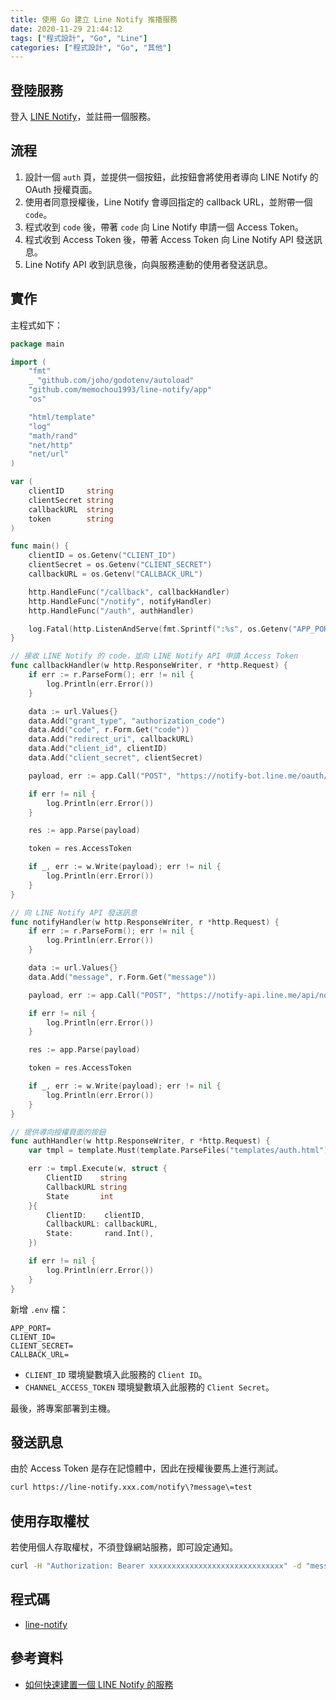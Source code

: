 ```yaml
---
title: 使用 Go 建立 Line Notify 推播服務
date: 2020-11-29 21:44:12
tags: ["程式設計", "Go", "Line"]
categories: ["程式設計", "Go", "其他"]
---
```


## 登陸服務

登入 [LINE Notify](https://notify-bot.line.me/)，並註冊一個服務。

## 流程

1. 設計一個 `auth` 頁，並提供一個按鈕，此按鈕會將使用者導向 LINE Notify 的 OAuth 授權頁面。
2. 使用者同意授權後，Line Notify 會導回指定的 callback URL，並附帶一個 `code`。
3. 程式收到 `code` 後，帶著 `code` 向 Line Notify 申請一個 Access Token。
4. 程式收到 Access Token 後，帶著 Access Token 向 Line Notify API 發送訊息。
5. Line Notify API 收到訊息後，向與服務連動的使用者發送訊息。

## 實作

主程式如下：

```go
package main

import (
	"fmt"
	_ "github.com/joho/godotenv/autoload"
	"github.com/memochou1993/line-notify/app"
	"os"

	"html/template"
	"log"
	"math/rand"
	"net/http"
	"net/url"
)

var (
	clientID     string
	clientSecret string
	callbackURL  string
	token        string
)

func main() {
	clientID = os.Getenv("CLIENT_ID")
	clientSecret = os.Getenv("CLIENT_SECRET")
	callbackURL = os.Getenv("CALLBACK_URL")

	http.HandleFunc("/callback", callbackHandler)
	http.HandleFunc("/notify", notifyHandler)
	http.HandleFunc("/auth", authHandler)

	log.Fatal(http.ListenAndServe(fmt.Sprintf(":%s", os.Getenv("APP_PORT")), nil))
}

// 接收 LINE Notify 的 code，並向 LINE Notify API 申請 Access Token
func callbackHandler(w http.ResponseWriter, r *http.Request) {
	if err := r.ParseForm(); err != nil {
		log.Println(err.Error())
	}

	data := url.Values{}
	data.Add("grant_type", "authorization_code")
	data.Add("code", r.Form.Get("code"))
	data.Add("redirect_uri", callbackURL)
	data.Add("client_id", clientID)
	data.Add("client_secret", clientSecret)

	payload, err := app.Call("POST", "https://notify-bot.line.me/oauth/token", data, "")

	if err != nil {
		log.Println(err.Error())
	}

	res := app.Parse(payload)

	token = res.AccessToken

	if _, err := w.Write(payload); err != nil {
		log.Println(err.Error())
	}
}

// 向 LINE Notify API 發送訊息
func notifyHandler(w http.ResponseWriter, r *http.Request) {
	if err := r.ParseForm(); err != nil {
		log.Println(err.Error())
	}

	data := url.Values{}
	data.Add("message", r.Form.Get("message"))

	payload, err := app.Call("POST", "https://notify-api.line.me/api/notify", data, token)

	if err != nil {
		log.Println(err.Error())
	}

	res := app.Parse(payload)

	token = res.AccessToken

	if _, err := w.Write(payload); err != nil {
		log.Println(err.Error())
	}
}

// 提供導向授權頁面的按鈕
func authHandler(w http.ResponseWriter, r *http.Request) {
	var tmpl = template.Must(template.ParseFiles("templates/auth.html"))

	err := tmpl.Execute(w, struct {
		ClientID    string
		CallbackURL string
		State       int
	}{
		ClientID:    clientID,
		CallbackURL: callbackURL,
		State:       rand.Int(),
	})

	if err != nil {
		log.Println(err.Error())
	}
}
```

新增 `.env` 檔：

```env
APP_PORT=
CLIENT_ID=
CLIENT_SECRET=
CALLBACK_URL=
```

- `CLIENT_ID` 環境變數填入此服務的 `Client ID`。
- `CHANNEL_ACCESS_TOKEN` 環境變數填入此服務的 `Client Secret`。

最後，將專案部署到主機。

## 發送訊息

由於 Access Token 是存在記憶體中，因此在授權後要馬上進行測試。

```bash
curl https://line-notify.xxx.com/notify\?message\=test
```

## 使用存取權杖

若使用個人存取權杖，不須登錄網站服務，即可設定通知。

```bash
curl -H "Authorization: Bearer xxxxxxxxxxxxxxxxxxxxxxxxxxxxxx" -d "message=Hello World" https://notify-api.line.me/api/notify
```

## 程式碼

- [line-notify](https://github.com/memochou1993/line-notify)

## 參考資料

- [如何快速建置一個 LINE Notify 的服務](https://www.evanlin.com/go-line-notify/)
